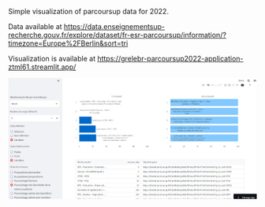 Simple visualization of parcoursup data for 2022.

Data available at https://data.enseignementsup-recherche.gouv.fr/explore/dataset/fr-esr-parcoursup/information/?timezone=Europe%2FBerlin&sort=tri 

Visualization is available at https://grelebr-parcoursup2022-application-ztml61.streamlit.app/   

![Screenshot](screen.jpg)